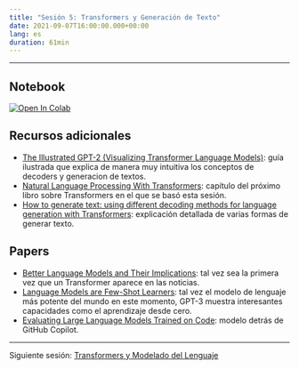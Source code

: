 ```yaml
---
title: "Sesión 5: Transformers y Generación de Texto"
date: 2021-09-07T16:00:00.000+00:00
lang: es
duration: 61min
---
```


<div>
    <CourseSummary
        description="Esta semana nos vamos a centrar en una aplicación muy interesante de los Transformers : la generación de texto. Vamos a ver cómo generar un chiste o un párrafo de El Quijote con las librerías de Hugging Face."
        video="https://www.youtube.com/embed/IPJCFALWJcs"
        slides="https://github.com/nlp-en-es/nlp-de-cero-a-cien/blob/main/5_transformers_3/decoders_y_generacion_de_textos.pdf"
        name="Lewis Tunstall"
        twitter="https://twitter.com/_lewtun"
        linkedin="https://www.linkedin.com/in/lewis-tunstall"
        github="https://github.com/lewtun"
    />
</div>

---

## Notebook

<a href="https://colab.research.google.com/github/nlp-en-es/nlp-de-cero-a-cien/blob/main/5_transformers_3/generacion_de_textos.ipynb" target="_parent"><img src="https://colab.research.google.com/assets/colab-badge.svg" alt="Open In Colab"/></a>


## Recursos adicionales

* [The Illustrated GPT-2 (Visualizing Transformer Language Models)](http://jalammar.github.io/illustrated-gpt2/): guía ilustrada que explica de manera muy intuitiva los conceptos de decoders y generacion de textos.
* [Natural Language Processing With Transformers](https://learning.oreilly.com/library/view/natural-language-processing/9781098103231/ch06.html): capítulo del próximo libro sobre Transformers en el que se basó esta sesión.
* [How to generate text: using different decoding methods for language generation with Transformers](https://huggingface.co/blog/how-to-generate): explicación detallada de varias formas de generar texto.

## Papers

* [Better Language Models and Their Implications](https://openai.com/blog/better-language-models/): tal vez sea la primera vez que un Transformer aparece en las noticias.
* [Language Models are Few-Shot Learners](https://proceedings.neurips.cc/paper/2020/file/1457c0d6bfcb4967418bfb8ac142f64a-Paper.pdf): tal vez el modelo de lenguaje más potente del mundo en este momento, GPT-3 muestra interesantes capacidades como el aprendizaje desde cero.
* [Evaluating Large Language Models Trained on Code](https://arxiv.org/abs/2107.03374): modelo detrás de GitHub Copilot.

---

Siguiente sesión: [Transformers y Modelado del Lenguaje](/nlp-de-cero-a-cien/sesion-06)
